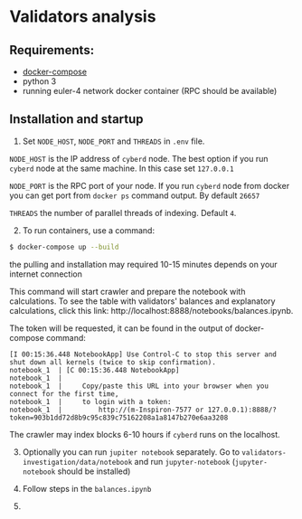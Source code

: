 # Validators analysis

## Requirements:

- [docker-compose](https://docs.docker.com/compose/install/)
- python 3
- running euler-4 network docker container (RPC should be available)

## Installation and startup

1. Set `NODE_HOST`, `NODE_PORT` and `THREADS` in `.env` file.

`NODE_HOST` is the IP address of `cyberd` node. The best option if you run `cyberd` node at the same machine. In this case set `127.0.0.1`

`NODE_PORT` is the RPC port of your node. If you run `cyberd` node from docker you can get port from `docker ps` command output. By default `26657`

`THREADS` the number of parallel threads of indexing. Default `4`. 

2. To run containers, use a command:
```bash
$ docker-compose up --build
```
the pulling and installation may required 10-15 minutes depends on your internet connection

This command will start crawler and prepare the notebook with calculations. To see the table with validators' balances and explanatory calculations, click this link: http://localhost:8888/notebooks/balances.ipynb. 

The token will be requested, it can be found in the output of docker-compose command:
```
[I 00:15:36.448 NotebookApp] Use Control-C to stop this server and shut down all kernels (twice to skip confirmation).
notebook_1  | [C 00:15:36.448 NotebookApp] 
notebook_1  |     
notebook_1  |     Copy/paste this URL into your browser when you connect for the first time,
notebook_1  |     to login with a token:
notebook_1  |         http://(m-Inspiron-7577 or 127.0.0.1):8888/?token=903b1dd72d8b9c95c839c75162208a1a8147b270e6aa3208
```

The crawler may index blocks 6-10 hours if `cyberd` runs on the localhost. 

3. Optionally you can run `jupiter notebook` separately. Go to `validators-investigation/data/notebook` and run `jupyter-notebook` (`jupyter-notebook` should be installed)

4. Follow steps in the `balances.ipynb`

5. 